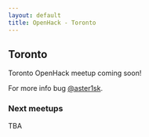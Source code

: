 ```yaml
---
layout: default
title: OpenHack - Toronto
---
```


## Toronto

Toronto OpenHack meetup coming soon!

For more info bug [@aster1sk](http://github.com/aster1sk).

### Next meetups

TBA
